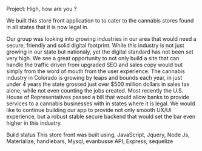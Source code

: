 Project: High, how are you ?

We built this store front application to to cater to the cannabis stores found in all states that it is now legal in.

Our group was looking into growing industries in our area that would need a secure, friendly and solid digital footprint. While this industry is not just growing in our state but nationaly, yet the digital standard has not been set very high. We see a great opportunity to not only build a site that can handle the traffic driven from upgraded SEO and sales copy would  but simply from the word of mouth from the user experience.  The cannabis industry in Colorado is growing by leaps and bounds each year, in just under 4 years the state grossed just over $500 million dollars in sales tax alone, while not even counting the jobs created. Most recently the U.S. House of Representatives passed a bill that would allow banks to provide services to a cannabis businesses with in states where it is legal. We would like to continue building our app to provide not only smooth UX/UI experience, but a robust stable secure backend that would set the bar even higher in this industry. 

Build status 
This store front was built using, JavaScript, Jquery, Node Js, Materialize, handlebars, Mysql, evanbusse API, Express, sequelize

